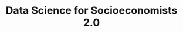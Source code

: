 ---
id: "ddsoec2" # nochmal überlegen
method: "Vorlesung und Übung"
institution: "Fakultät für Wirtschafts- und Sozialwissenschaften"
title: "Data Science for Socioeconomists 2.0"
title_project:
title_short: "DDSOEC2"
period: "Sep 24 ­­- July 25 (11 months)"
foerderlinie: "Fachspezifische Data Literacy"
round: "3"
filter: "3"
lecture2go: "68603"
uhh_url: "https://www.hcl.uni-hamburg.de/ddlitlab/data-literacy-lehrlabor/erste-foerderrunde/04-dcl.html"
contributors: "Victoria Hünewaldt, Prof. Dr. Ulrich Fritsche, Lisa Wegner, Junbo Huang"
quote:
text: |
    ## Ausrichtung des Projekts

    Ziel des Projekts ist, Studierenden der Sozialökonomie Data Science näherzubringen. In einem hybriden Kurs sollen sie theoretisches und praktisches Wissen über Regressions- und Klassifikationsverfahren erlernen. Die Vorlesung wird durch Code-Beispiele ergänzt, sodass bereits hier "hands-on" Wissen vermittelt wird. In der Übung wird das erworbene Wissen durch kleine Übungsaufgaben praktisch angewendet. Die Studierenden arbeiten kollaborativ in Kleingruppen mit JupyterHub und dokumentieren ihre Ergebnisse in Quarto, erlernen Projektdokumentation und erwerben Wissen via Pair-Programming.

    Zwei Übungsleiterinnen bereiten das Material vor und geben eine Einführung. Sie unterstützen die Studierenden auch in der Gruppenarbeitsphase, wobei die Studierenden ermuntert werden, sich gegenseitig zu helfen und Probleme gemeinsam zu lösen. Am Ende einer Übungssession werden verschiedene Lösungsansätze im Plenum besprochen.

    Ziele des Kurses sind es, Unsicherheiten im Umgang mit Daten abzubauen und das Programmieren mit R anhand fachnaher Beispiele zu vermitteln. Nach Abschluss sollen die Studierenden selbstständig Datenanalysen für eigene Forschungsprojekte durchführen können. Zusätzlich bereitet der Kurs auf kollaboratives Arbeiten vor und ermutigt zur gemeinsamen Problemlösung.

    ## Projektumsetzung

    Folgende zentrale Ergebnisse sollen erreicht werden: Eine Einführung in die praktische Bedeutung von Daten, statistischen/machine learning-Methoden und "Big Data" für wirtschafts- und sozialwissenschaftliche Fragen.

    Darauf folgt eine grundlegende Einführung in die Programmierung mit R, was den Studierenden ermöglicht, eigenständig kleinere Forschungsprojekte zu erstellen und den Code anderer Forschender nachzuvollziehen. Sie erlernen ein Spektrum von Data-Science-Methoden, einschließlich Datentransformationen, Visualisierung und einfachen Methoden des statistischen Lernens, wobei der Fokus auf "supervised learning" liegt.

    Grundlegende Ideen zu in-sample/out-of-sample Prognose- bzw. Klassifikationsperformance sowie das Problem der Dimensionsreduktion (z.B. bei Lasso- und Ridge-Modellen oder Pruning von Regressionsbäumen) werden behandelt. Praktische Programmiererfahrung werden an konkreten Beispielen aus der Sozial- und Wirtschaftswissenschaft vermittelt. Quarto-Präsentationen in der Vorlesung erklären parallel zu theoretischen Konzepten die Umsetzung mit Code-Snippets, die als Basis für eigene Analysen in den Übungen dienen.

    Die Erstellung von Grafiken und das theoretische Wissen über Design-Prinzipien für Datenvisualisierungen werden praktisch und theoretisch erlernt, um für empirische Daten in Studien- und Abschlussarbeiten nutzen zu können. Studierende werden zudem für Prinzipien von Open Science und Reproduzierbarkeit sensibilisiert.

    Praxisvorträge von Absolvent:innen des Fachbereichs Sozialökonomie die gegen Ende des Semesters geplant sind, sollen Einblicke in berufliche Entwicklungsmöglichkeiten im Bereich Data Science geben und zur Berufsfeldorientierung beitragen.

image: "https://www.hcl.uni-hamburg.de/16954251/stable-diffusion-data-visualisation-94e896d544a778c9df6da1c6d6aa5efeb3de405f.jpg"
image_credit: "Scott Graham / unsplash"
link_external:
stine:
---